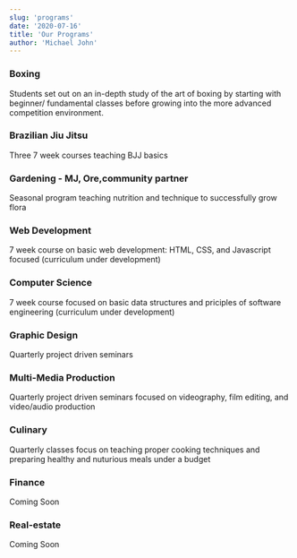 ```yaml
---
slug: 'programs'
date: '2020-07-16'
title: 'Our Programs'
author: 'Michael John'
---
```


### Boxing
Students set out on an in-depth study of the art of boxing by starting with beginner/ fundamental classes before growing into the more advanced competition environment.

### Brazilian Jiu Jitsu 
Three 7 week courses teaching BJJ basics 

### Gardening - MJ, Ore,community partner
Seasonal program teaching nutrition and technique to successfully grow flora

### Web Development 
7 week course on basic web development: HTML, CSS, and Javascript focused (curriculum under development)

### Computer Science
7 week course focused on basic data structures and priciples of software engineering (curriculum under development)

### Graphic Design 
Quarterly project driven seminars

### Multi-Media Production
Quarterly project driven seminars focused on videography, film editing, and video/audio production

### Culinary 
Quarterly classes focus on teaching proper cooking techniques and preparing healthy and nuturious meals under a budget

### Finance 
Coming Soon

### Real-estate
Coming Soon